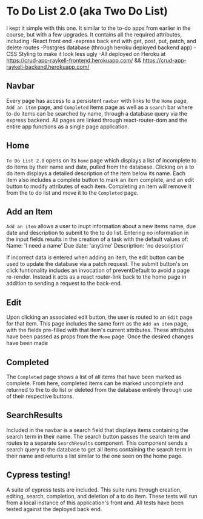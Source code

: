 # To Do List 2.0 (aka Two Do List)
  I kept it simple with this one. It similar to the to-do apps from earlier in the course, but with a few upgrades. It contains all the required attributes, including 
  -React front end
  -express back end with get, post, put, patch, and delete routes
  -Postgres database (through heroku deployed backend app)
  -CSS Styling to make it look less ugly
  -All deployed on Heroku at 
    https://crud-app-raykell-frontend.herokuapp.com/
    &&
    https://crud-app-raykell-backend.herokuapp.com/

## Navbar
Every page has access to a persistent `navbar` with links to the `Home` page, `Add an item` page, and `Completed` items page as well as a `search` bar where to-do items can be searched by name, through a database query via the express backend. All pages are linked through react-router-dom and the entire app functions as a single page application.

## Home
`To Do List 2.0` opens on its `home` page which displays a list of incomplete to do items by their name and date, pulled from the database. Clicking on a to do item displays a detailed description of the item below its name. Each item also includes a complete button to mark an item complete, and an edit button to modify attributes of each item. Completing an item will remove it from the to do list and move it to the `Completed` page.

## Add an Item
`Add an item` allows a user to inupt information about a new items name, due date and description to submit to the to do list. Entering no information in the input fields results in the creation of a task with the default values of:
  Name: 'I need a name'
  Due date: 'anytime'
  Description: 'no description'

If incorrect data is entered when adding an item, the edit button can be used to update the database via a patch request. The submit button's on click funtionality includes an invocation of preventDefault to avoid a page re-render. Instead it acts as a react router-link back to the home page in addition to sending a request to the back-end.

## Edit
Upon clicking an associated edit button, the user is routed to an `Edit` page for that item. This page includes the same form as the `Add an item` page, with the fields pre-filled with that item's current attributes. These attributes have been passed as props from the `Home` page. Once the desired changes have been made 

## Completed
The `Completed` page shows a list of all items that have been marked as complete. From here, completed items can be marked uncomplete and returned to the to do list or deleted from the database entirely through use of their respective buttons.

## SearchResults
Included in the navbar is a search field that displays items containing the search term in their name. The search button passes the search term and routes to a separate `SearchResults` component. This component sends a search query to the database to get all items containing the search term in their name and returns a list similar to the one seen on the home page.

## Cypress testing!
A suite of cypress tests are included. This suite runs through creation, editing, search, completion, and deletion of a to do item. These tests will run from a local instance of this application's front and. All tests have been tested against the deployed back end. 
 